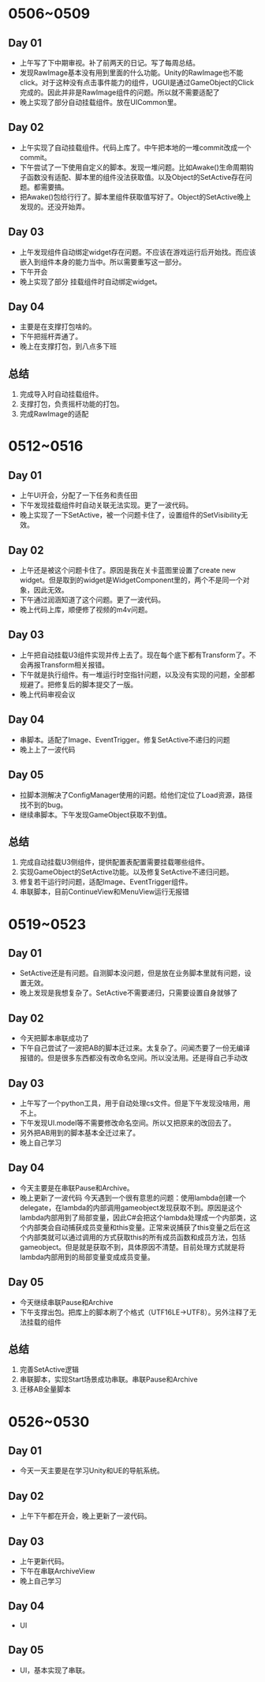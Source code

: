 # 0506~0509

## Day 01
* 上午写了下中期审视。补了前两天的日记。写了每周总结。
* 发现RawImage基本没有用到里面的什么功能。Unity的RawImage也不能click。对于这种没有点击事件能力的组件，UGUI是通过GameObject的Click完成的。因此并非是RawImage组件的问题。所以就不需要适配了
* 晚上实现了部分自动挂载组件。放在UICommon里。

## Day 02
* 上午实现了自动挂载组件。代码上库了。中午把本地的一堆commit改成一个commit。
* 下午尝试了一下使用自定义的脚本。发现一堆问题。比如Awake()生命周期钩子函数没有适配、脚本里的组件没法获取值。以及Object的SetActive存在问题。都需要搞。
* 把Awake()包给行行了。脚本里组件获取值写好了。Object的SetActive晚上发现的。还没开始弄。

## Day 03
* 上午发现组件自动绑定widget存在问题。不应该在游戏运行后开始找。而应该嵌入到组件本身的能力当中。所以需要重写这一部分。
* 下午开会
* 晚上实现了部分 挂载组件时自动绑定widget。

## Day 04
* 主要是在支撑打包啥的。
* 下午把摇杆弄通了。
* 晚上在支撑打包，到八点多下班

## 总结
1. 完成导入时自动挂载组件。
2. 支撑打包，负责摇杆功能的打包。
3. 完成RawImage的适配

# 0512~0516

## Day 01
* 上午UI开会，分配了一下任务和责任田
* 下午发现挂载组件时自动关联无法实现。更了一波代码。
* 晚上实现了一下SetActive，被一个问题卡住了，设置组件的SetVisibility无效。

## Day 02
* 上午还是被这个问题卡住了。原因是我在关卡蓝图里设置了create new widget。但是取到的widget是WidgetComponent里的，两个不是同一个对象，因此无效。
* 下午通过润涵知道了这个问题。更了一波代码。
* 晚上代码上库，顺便修了视频的m4v问题。

## Day 03
* 上午把自动挂载U3组件实现并传上去了。现在每个底下都有Transform了。不会再报Transform相关报错。
* 下午就是执行组件。有一堆运行时空指针问题，以及没有实现的问题，全部都规避了。把修复后的脚本提交了一版。
* 晚上代码审视会议

## Day 04
* 串脚本。适配了Image、EventTrigger。修复SetActive不递归的问题
* 晚上上了一波代码

## Day 05
* 拉脚本测解决了ConfigManager使用的问题。给他们定位了Load资源，路径找不到的bug。
* 继续串脚本。下午发现GameObject获取不到值。

## 总结
1. 完成自动挂载U3侧组件，提供配置表配置需要挂载哪些组件。
2. 实现GameObject的SetActive功能。以及修复SetActive不递归问题。
3. 修复若干运行时问题，适配Image、EventTrigger组件。
4. 串联脚本，目前ContinueView和MenuView运行无报错


# 0519~0523

## Day 01
* SetActive还是有问题。自测脚本没问题，但是放在业务脚本里就有问题，设置无效。
* 晚上发现是我想复杂了。SetActive不需要递归，只需要设置自身就够了

## Day 02
* 今天把脚本串联成功了
* 下午自己尝试了一波把AB的脚本迁过来。太复杂了。问闻杰要了一份无编译报错的。但是很多东西都没有改命名空间。所以没法用。还是得自己手动改

## Day 03
* 上午写了一个python工具，用于自动处理cs文件。但是下午发现没啥用，用不上。
* 下午发现UI.model等不需要修改命名空间。所以又把原来的改回去了。
* 另外把AB用到的脚本基本全迁过来了。
* 晚上自己学习

## Day 04
* 今天主要是在串联Pause和Archive。
* 晚上更新了一波代码
今天遇到一个很有意思的问题：使用lambda创建一个delegate，在lambda的内部调用gameobject发现获取不到。原因是这个lambda内部用到了局部变量，因此C#会把这个lambda处理成一个内部类，这个内部类会自动捕获成员变量和this变量。正常来说捕获了this变量之后在这个内部类就可以通过调用的方式获取this的所有成员函数和成员方法，包括gameobject。但是就是获取不到，具体原因不清楚。目前处理方式就是将lambda内部用到的局部变量变成成员变量。

## Day 05
* 今天继续串联Pause和Archive
* 下午支撑出包。把库上的脚本刷了个格式（UTF16LE->UTF8）。另外注释了无法挂载的组件

## 总结
1. 完善SetActive逻辑
2. 串联脚本，实现Start场景成功串联。串联Pause和Archive
3. 迁移AB全量脚本

# 0526~0530

## Day 01
* 今天一天主要是在学习Unity和UE的导航系统。

## Day 02
* 上午下午都在开会，晚上更新了一波代码。

## Day 03 
* 上午更新代码。
* 下午在串联ArchiveView
* 晚上自己学习

## Day 04
* UI 

## Day 05
* UI，基本实现了串联。